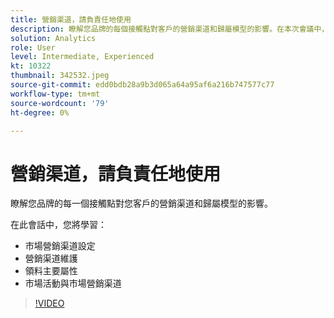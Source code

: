 ```yaml
---
title: 營銷渠道，請負責任地使用
description: 瞭解您品牌的每個接觸點對客戶的營銷渠道和歸屬模型的影響。在本次會議中，您將……（說明應介於60到160個字元之間）
solution: Analytics
role: User
level: Intermediate, Experienced
kt: 10322
thumbnail: 342532.jpeg
source-git-commit: edd0bdb28a9b3d065a64a95af6a216b747577c77
workflow-type: tm+mt
source-wordcount: '79'
ht-degree: 0%

---
```


# 營銷渠道，請負責任地使用

瞭解您品牌的每一個接觸點對您客戶的營銷渠道和歸屬模型的影響。

在此會話中，您將學習：

* 市場營銷渠道設定
* 營銷渠道維護
* 領料主要屬性
* 市場活動與市場營銷渠道

>[!VIDEO](https://video.tv.adobe.com/v/342532/?quality=12&learn=on)
